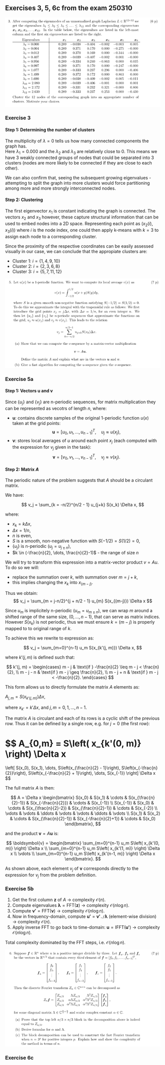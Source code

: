 ## Exercises 3, 5, 6c from the exam 250310

![After computing...](image.png)

### Exercise 3

#### Step 1: Determining the number of clusters
The multiplicity of $\lambda = 0$ tells us how many connected components the graph has.    
Here $\lambda_1 = 0.000$ and the $\lambda_2$ and $\lambda_3$ are relatively close to $0$. This means we have $3$ weakly connected groups of nodes that could be separated into $3$ clusters (nodes are more likely to be connected if they are close to each other). 

We can also confirm that, seeing the subsequent growing eigenvalues - attempting to split the graph into more clusters would force partitioning among more and more strongly interconnected nodes. 

#### Step 2: Clustering
The first eigenvector $x_1$ is constant indicating the graph is connected. The vectors $x_2$ and $x_3$ however, these capture structural information that can be used to embed nodes into a 2D space. Representing each point as $(x_2(i), x_3(i))$ where $i$ is the node index, one could then apply k-means with $k=3$ to assign each node to a corresponding cluster.

Since the proximity of the respective coordinates can be easily assessed visually in our case, we can conclude that the appropiate clusters are:
- Cluster 1: $i = \{1, 4, 9, 10\}$
- Cluster 2: $i = \{2,3,6,8\}$
- Cluster 3: $i = \{5,7,11,12\}$

![alt text](image-1.png)

### Exercise 5a

#### Step 1: Vectors $\boldsymbol{u}$ and $\boldsymbol{v}$
Since $\{u_j\}$ and $\{v_j\}$ are n-periodic sequences, for matrix multiplication they can be represented as vecotrs of length $n$,
where:
- $\boldsymbol{u}$: contains discrete samples of the original 1-periodic function $u(x)$ taken at the grid points:
$$
\boldsymbol{u} = [u_0, u_1, \dots, u_{n-1}]^T, \quad u_j \approx u(x_j),  
$$
- $\boldsymbol{v}$: stores local averages of $u$ around each point $x_j$ (each computed with the expression for $v_j$ given in the task):
$$
\boldsymbol{v} = [v_0, v_1, \dots, v_{n-1}]^T, \quad v_j \approx v(x_j).  
$$

#### Step 2: Matrix $A$
The periodic nature of the problem suggests that $A$ should be a circulant matrix.       

We have:

$$
v_j = \sum_{k = -n/2}^{n/2 - 1} u_{j+k} S(x_k) \Delta x,
$$

where: 
- $x_k = k \Delta x$, 
- $\Delta x = 1/n$, 
- $n$ is even, 
- $S$ is a smooth, non-negative function with $S(-1/2) = S(1/2) = 0$, 
- $\{u_j\}$ is n-periodic ($u_j = u_{j \pm n}$),
- $k \in (-\frac{n}{2}, \dots, \frac{n}{2}-1)$ - the range of size $n$ 

We will try to transform this expression into a matrix-vector product $v=Au$. To do so we will:
- replace the summation over $k$, with summation over $m = j+k$,
- this implies changing the $x_k$ into $x_{(m-j)}$.

Thus we obtain:
$$
v_j = \sum_{m = j-n/2}^{j + n/2 - 1} u_{m} S(x_{(m-j)}) \Delta x
$$

Since $u_m$ is implicitely n-periodic ($u_m = u_{m \pm n}$), we can wrap $m$ around a shifted range of the same size, $(0, \dots, n-1)$, that can serve as matrix indices. However $S(x_k)$ is not periodic, thus we must ensure $k=(m-j)$ is properly mapped to to original range of $k$.

To achieve this we rewrite to expression as:

$$
v_j = \sum_{m=0}^{n-1} u_m S(x_{k'(j, m)}) \Delta x,
$$

where $k'(j, m)$ is defined such that:

$$
k'(j, m) = 
\begin{cases} 
m - j & \text{if } -\frac{n}{2} \leq m - j < \frac{n}{2}, \\
m - j - n & \text{if } m - j \geq \frac{n}{2}, \\
m - j + n & \text{if } m - j < -\frac{n}{2}.
\end{cases}
$$   

This form allows us to directly formulate the matrix $A$ elements as:

$A_{j,m} = S\left( x_{k'(j, m)} \right) \Delta x$,

where $x_{k'} = k' \Delta x$, and $j, m = 0, 1, \dots, n-1$.

The matrix $A$ is circulant and each of its rows is a cyclic shift of the previous row. Thus it can be defined by a single row, e.g. for $j = 0$ (the first row):

$$
A_{0,m} = S\left( x_{k'(0, m)} \right) \Delta x
=
\left[ S(x_0), S(x_1), \dots, S\left(x_{\frac{n}{2} - 1}\right), S\left(x_{-\frac{n}{2}}\right), S\left(x_{-\frac{n}{2} + 1}\right), \dots, S(x_{-1}) \right] \Delta x
$$

The full matrix $A$ is then:

$$
A = \Delta x \begin{bmatrix}
S(x_0) & S(x_1) & \cdots & S(x_{\frac{n}{2}-1}) & S(x_{-\frac{n}{2}}) & \cdots & S(x_{-1}) \\
S(x_{-1}) & S(x_0) & \cdots & S(x_{\frac{n}{2}-2}) & S(x_{\frac{n}{2}-1}) & \cdots & S(x_{-2}) \\
\vdots & \vdots & \ddots & \vdots & \vdots & \ddots & \vdots \\
S(x_1) & S(x_2) & \cdots & S(x_{\frac{n}{2}-1}) & S(x_{-\frac{n}{2}+1}) & \cdots & S(x_0)
\end{bmatrix},
$$

and the product $\boldsymbol{v} = A \boldsymbol{u}$ is:

$$
\boldsymbol{v} = \begin{bmatrix}
\sum_{m=0}^{n-1} u_m S\left( x_{k'(0, m)} \right) \Delta x \\
\sum_{m=0}^{n-1} u_m S\left( x_{k'(1, m)} \right) \Delta x \\
\vdots \\
\sum_{m=0}^{n-1} u_m S\left( x_{k'(n-1, m)} \right) \Delta x
\end{bmatrix}.
$$

As shown above, each element $v_j$ of $\boldsymbol{v}$ corresponds directly to the expression for $v_j$ from the problem definition.

### Exercise 5b

1. Get the first column $\boldsymbol{z}$ of $A$ $\rightarrow$ complexity $\mathcal{O}(n)$.
2. Compute eigenvalues $\boldsymbol{\lambda} = \text{FFT}(\boldsymbol{z})$ $\rightarrow$ complexity $\mathcal{O}(n \log n)$.
3. Compute $\boldsymbol{v'} = \text{FFT}(\boldsymbol{v})$ $\rightarrow$ complexity $\mathcal{O}(n \log n)$.
4. Now in frequency-domain, compute $\boldsymbol{u'} = \boldsymbol{v'} \mathbin{\mathtt{./}} \boldsymbol{\lambda}$ (element-wise division) $\rightarrow$ complexity $\mathcal{O}(n)$.
5. Apply inverse FFT to go back to time-domain: $\boldsymbol{u} = \text{IFFT}(\boldsymbol{u'})$ $\rightarrow$ complexity $\mathcal{O}(n \log n)$.

Total complexity dominated by the FFT steps, i.e. $\mathcal{O}(n \log n)$.

![alt text](image-2.png)

### Exercise 6c

